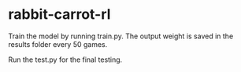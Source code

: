 # rabbit-carrot-rl

Train the model by running train.py. The output weight is saved in the results folder every 50 games.

Run the test.py for the final testing.
